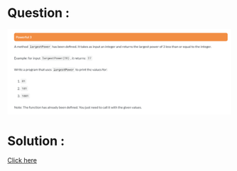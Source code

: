 # Question :
![powerful 3](https://github.com/prabhu30/coding/blob/main/Edyst/Python%20-%20Intro%20to%20Advanced/38_powerful%203/image.png)

# Solution :
[Click here](https://github.com/prabhu30/coding/blob/main/Edyst/Python%20-%20Intro%20to%20Advanced/38_powerful%203/solution.py)
